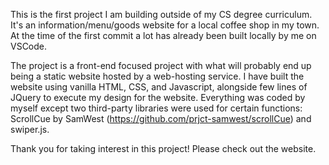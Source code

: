 This is the first project I am building outside of my CS degree curriculum. It's an information/menu/goods website for a local coffee shop in my town. At the time of the first commit a lot has already been built locally by me on VSCode.

The project is a front-end focused project with what will probably end up being a static website hosted by a web-hosting service. I have built the website using vanilla HTML, CSS, and Javascript, alongside few lines of JQuery to execute my design for the website. Everything was coded by myself except two third-party libraries were used for certain functions: ScrollCue by SamWest (https://github.com/prjct-samwest/scrollCue) and swiper.js.

Thank you for taking interest in this project! Please check out the website.
